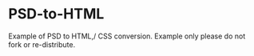 # PSD-to-HTML
Example of PSD to HTML,/ CSS conversion. Example only please do not fork or re-distribute. 
